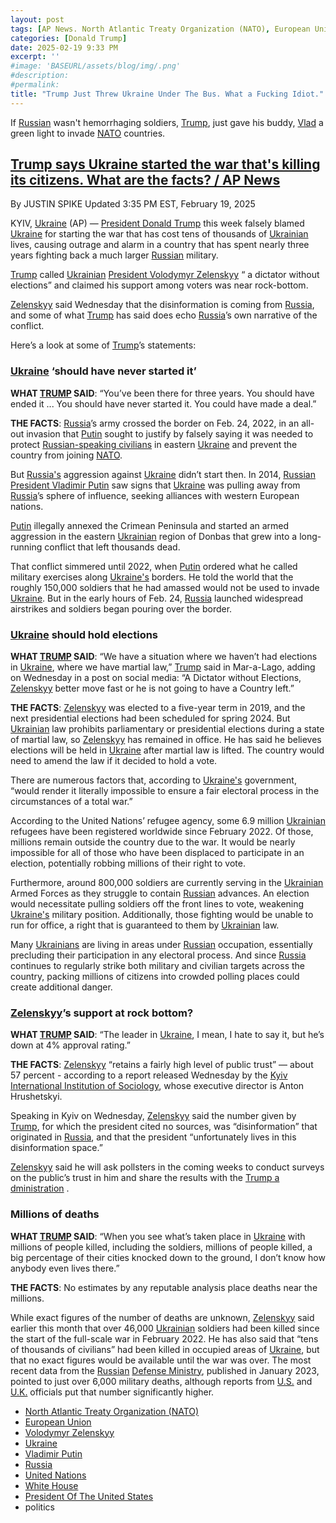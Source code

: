 ```yaml
---
layout: post
tags: [AP News. North Atlantic Treaty Organization (NATO), European Union, Volodymyr Zelenskyy, Ukraine, Vladimir Putin, Russia, United Nations, White House, President Of The United States, politics]
categories: [Donald Trump]
date: 2025-02-19 9:33 PM
excerpt: ''
#image: 'BASEURL/assets/blog/img/.png'
#description:
#permalink:
title: "Trump Just Threw Ukraine Under The Bus. What a Fucking Idiot."
---
```



If [Russian](http://government.ru/) wasn't hemorrhaging soldiers, [Trump](https://www.whitehouse.gov/), just gave his buddy, [Vlad](http://kremlin.ru/) a green light to invade [NATO](https://www.nato.int/) countries.


## [Trump says Ukraine started the war that's killing its citizens. What are the facts? / AP News](https://apnews.com/article/ukraine-russia-trump-war-zelenskyy-putin-7fe8c0c80b4e93e3bc079c621a44e8bb)

By  JUSTIN SPIKE
Updated 3:35 PM EST, February 19, 2025

KYIV, [Ukraine](https://www.gov.ua/) (AP) — [President Donald Trump](https://www.whitehouse.gov/) this week falsely blamed [Ukraine](https://www.gov.ua/) for starting the war that has cost tens of thousands of [Ukrainian](https://www.gov.ua/) lives, causing outrage and alarm in a country that has spent nearly three years fighting back a much larger [Russian](http://government.ru/) military.

[Trump](https://www.whitehouse.gov/) called [Ukrainian](https://www.gov.ua/) [President Volodymyr Zelenskyy](https://www.president.gov.ua/) “ a dictator without elections” and claimed his support among voters was near rock-bottom.

[Zelenskyy](https://www.president.gov.ua/) said Wednesday that the disinformation is coming from [Russia](http://government.ru/), and some of what [Trump](https://www.whitehouse.gov/) has said does echo [Russia](http://government.ru/)’s own narrative of the conflict.

Here’s a look at some of [Trump](https://www.whitehouse.gov/)’s statements:

### [Ukraine](https://www.gov.ua/) ‘should have never started it’

**WHAT [TRUMP](https://www.whitehouse.gov/) SAID**: “You’ve been there for three years. You should have ended it ... You should have never started it. You could have made a deal.”

**THE FACTS**: [Russia](http://government.ru/)’s army crossed the border on Feb. 24, 2022, in an all-out invasion that [Putin](http://kremlin.ru/) sought to justify by falsely saying it was needed to protect [Russian-speaking civilians](http://government.ru/) in eastern [Ukraine](https://www.gov.ua/) and prevent the country from joining [NATO](https://www.nato.int/).

But [Russia's](http://government.ru/) aggression against [Ukraine](https://www.gov.ua/) didn’t start then. In 2014, [Russian](http://government.ru/) [President Vladimir Putin](http://kremlin.ru/) saw signs that [Ukraine](https://www.gov.ua/) was pulling away from [Russia](http://government.ru/)’s sphere of influence, seeking alliances with western European nations.

[Putin](http://kremlin.ru/) illegally annexed the Crimean Peninsula and started an armed aggression in the eastern [Ukrainian](https://www.gov.ua/) region of Donbas that grew into a long-running conflict that left thousands dead.

That conflict simmered until 2022, when [Putin](http://kremlin.ru/) ordered what he called military exercises along [Ukraine's](https://www.gov.ua/) borders. He told the world that the roughly 150,000 soldiers that he had amassed would not be used to invade [Ukraine](https://www.gov.ua/). But in the early hours of Feb. 24, [Russia](http://government.ru/) launched widespread airstrikes and soldiers began pouring over the border.

### [Ukraine](https://www.gov.ua/) should hold elections

**WHAT [TRUMP](https://www.whitehouse.gov/) SAID**: “We have a situation where we haven’t had elections in [Ukraine](https://www.gov.ua/), where we have martial law,” [Trump](https://www.whitehouse.gov/) said in Mar-a-Lago, adding on Wednesday in a post on social media: “A Dictator without Elections, [Zelenskyy](https://www.president.gov.ua/) better move fast or he is not going to have a Country left.”

**THE FACTS**: [Zelenskyy](https://www.president.gov.ua/) was elected to a five-year term in 2019, and the next presidential elections had been scheduled for spring 2024. But [Ukrainian](https://www.gov.ua/) law prohibits parliamentary or presidential elections during a state of martial law, so [Zelenskyy](https://www.president.gov.ua/) has remained in office. He has said he believes elections will be held in [Ukraine](https://www.gov.ua/) after martial law is lifted. The country would need to amend the law if it decided to hold a vote.

There are numerous factors that, according to [Ukraine's](https://www.gov.ua/) government, “would render it literally impossible to ensure a fair electoral process in the circumstances of a total war.”

According to the United Nations’ refugee agency, some 6.9 million [Ukrainian](https://www.gov.ua/) refugees have been registered worldwide since February 2022. Of those, millions remain outside the country due to the war. It would be nearly impossible for all of those who have been displaced to participate in an election, potentially robbing millions of their right to vote.

Furthermore, around 800,000 soldiers are currently serving in the [Ukrainian](https://www.gov.ua/) Armed Forces as they struggle to contain [Russian](http://government.ru/) advances. An election would necessitate pulling soldiers off the front lines to vote, weakening [Ukraine's](https://www.gov.ua/) military position. Additionally, those fighting would be unable to run for office, a right that is guaranteed to them by [Ukrainian](https://www.gov.ua/) law.

Many [Ukrainians](https://www.gov.ua/) are living in areas under [Russian](http://government.ru/) occupation, essentially precluding their participation in any electoral process. And since [Russia](http://government.ru/) continues to regularly strike both military and civilian targets across the country, packing millions of citizens into crowded polling places could create additional danger.

### [Zelenskyy](https://www.president.gov.ua/)’s support at rock bottom?

**WHAT [TRUMP](https://www.whitehouse.gov/) SAID**: “The leader in [Ukraine](https://www.gov.ua/), I mean, I hate to say it, but he’s down at 4% approval rating.”

**THE FACTS**: [Zelenskyy](https://www.president.gov.ua/) “retains a fairly high level of public trust” — about 57 percent - according to a report released Wednesday by the [Kyiv International Institution of Sociology](https://kiis.com.ua/), whose executive director is Anton Hrushetskyi.

Speaking in Kyiv on Wednesday, [Zelenskyy](https://www.president.gov.ua/) said the number given by [Trump](https://www.whitehouse.gov/), for which the president cited no sources, was “disinformation” that originated in [Russia](http://government.ru/), and that the president “unfortunately lives in this disinformation space.”

[Zelenskyy](https://www.president.gov.ua/) said he will ask pollsters in the coming weeks to conduct surveys on the public’s trust in him and share the results with the [Trump a dministration](https://www.whitehouse.gov/) .

### Millions of deaths
**WHAT [TRUMP](https://www.whitehouse.gov/) SAID**: “When you see what’s taken place in [Ukraine](https://www.gov.ua/) with millions of people killed, including the soldiers, millions of people killed, a big percentage of their cities knocked down to the ground, I don’t know how anybody even lives there.”


**THE FACTS**: No estimates by any reputable analysis place deaths near the millions.

While exact figures of the number of deaths are unknown, [Zelenskyy](https://www.president.gov.ua/) said earlier this month that over 46,000 [Ukrainian](https://www.gov.ua/) soldiers had been killed since the start of the full-scale war in February 2022. He has also said that “tens of thousands of civilians” had been killed in occupied areas of [Ukraine](https://www.gov.ua/), but that no exact figures would be available until the war was over. The most recent data from the [Russian](http://government.ru/) [Defense Ministry](http://government.ru/department/94/events/), published in January 2023, pointed to just over 6,000 military deaths, although reports from [U.S.](https://www.usa.gov/) and [U.K.](https;//www.gov.uk/) officials put that number significantly higher.

- [North Atlantic Treaty Organization (NATO)](https://www.nato.int/)
- [European Union](https://commission.europa.eu/)
- [Volodymyr Zelenskyy](https://www.president.gov.ua/)
- [Ukraine](https://www.gov.ua/)
- [Vladimir Putin](http://kremlin.ru/)
- [Russia](http://government.ru/)
- [United Nations](https://www.un.org/)
- [White House](https://www.whitehouse.gov/)
- [President Of The United States](https://www.whitehouse.gov/)
- politics

